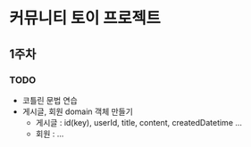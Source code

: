 # 커뮤니티 토이 프로젝트

## 1주차

### TODO
- 코틀린 문법 연습
- 게시글, 회원 domain 객체 만들기
    - 게시글 : id(key), userId, title, content, createdDatetime ...
    - 회원 : ...
    
